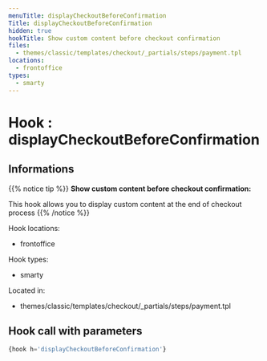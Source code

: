 ```yaml
---
menuTitle: displayCheckoutBeforeConfirmation
Title: displayCheckoutBeforeConfirmation
hidden: true
hookTitle: Show custom content before checkout confirmation
files:
  - themes/classic/templates/checkout/_partials/steps/payment.tpl
locations:
  - frontoffice
types:
  - smarty
---
```


# Hook : displayCheckoutBeforeConfirmation

## Informations

{{% notice tip %}}
**Show custom content before checkout confirmation:** 

This hook allows you to display custom content at the end of checkout process
{{% /notice %}}

Hook locations: 
  - frontoffice

Hook types: 
  - smarty

Located in: 
  - themes/classic/templates/checkout/_partials/steps/payment.tpl

## Hook call with parameters

```php
{hook h='displayCheckoutBeforeConfirmation'}
```